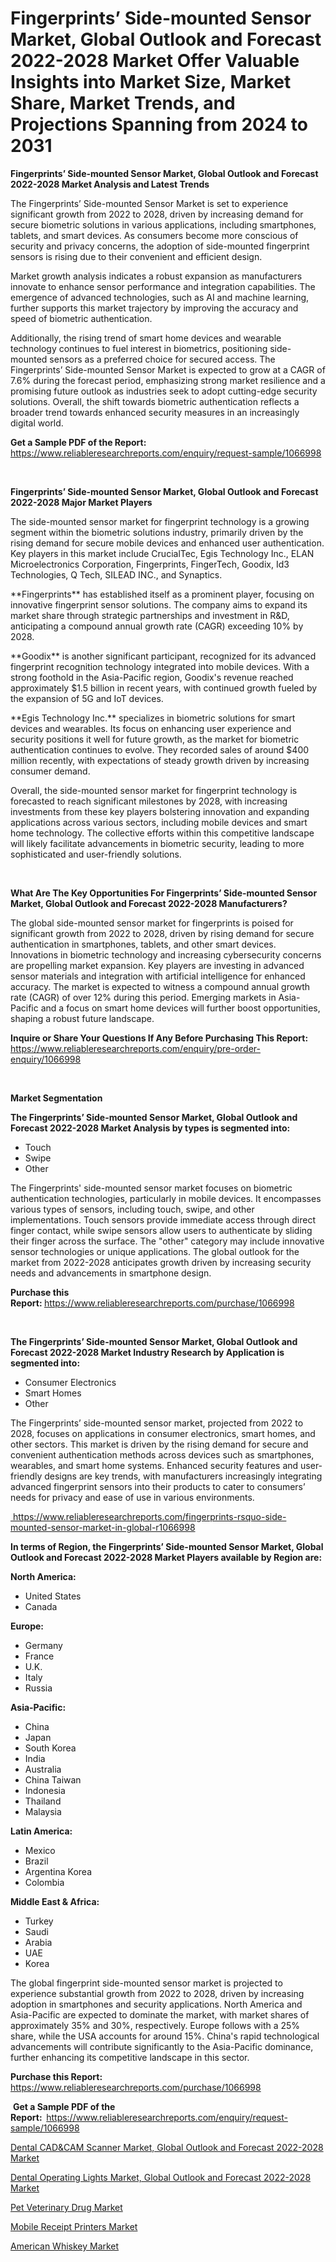 <p><h1>Fingerprints’ Side-mounted Sensor Market, Global Outlook and Forecast 2022-2028 Market Offer Valuable Insights into Market Size, Market Share, Market Trends, and Projections Spanning from 2024 to 2031</h1></p><p><strong>Fingerprints’ Side-mounted Sensor Market, Global Outlook and Forecast 2022-2028 Market Analysis and Latest Trends</strong></p>
<p><p>The Fingerprints’ Side-mounted Sensor Market is set to experience significant growth from 2022 to 2028, driven by increasing demand for secure biometric solutions in various applications, including smartphones, tablets, and smart devices. As consumers become more conscious of security and privacy concerns, the adoption of side-mounted fingerprint sensors is rising due to their convenient and efficient design. </p><p>Market growth analysis indicates a robust expansion as manufacturers innovate to enhance sensor performance and integration capabilities. The emergence of advanced technologies, such as AI and machine learning, further supports this market trajectory by improving the accuracy and speed of biometric authentication. </p><p>Additionally, the rising trend of smart home devices and wearable technology continues to fuel interest in biometrics, positioning side-mounted sensors as a preferred choice for secured access. The Fingerprints’ Side-mounted Sensor Market is expected to grow at a CAGR of 7.6% during the forecast period, emphasizing strong market resilience and a promising future outlook as industries seek to adopt cutting-edge security solutions. Overall, the shift towards biometric authentication reflects a broader trend towards enhanced security measures in an increasingly digital world.</p></p>
<p><strong>Get a Sample PDF of the Report:&nbsp;</strong> <a href="https://www.reliableresearchreports.com/enquiry/request-sample/1066998?utm_campaign=7&utm_medium=2&utm_source=Github&utm_content=ia&utm_term=04122024&utm_id=fingerprints-side-mounted-sensor-market-global-outlook-and-forecast-2022-2028">https://www.reliableresearchreports.com/enquiry/request-sample/1066998</a></p>
<p>&nbsp;</p>
<p><strong>Fingerprints’ Side-mounted Sensor Market, Global Outlook and Forecast 2022-2028 Major Market Players</strong></p>
<p><p>The side-mounted sensor market for fingerprint technology is a growing segment within the biometric solutions industry, primarily driven by the rising demand for secure mobile devices and enhanced user authentication. Key players in this market include CrucialTec, Egis Technology Inc., ELAN Microelectronics Corporation, Fingerprints, FingerTech, Goodix, Id3 Technologies, Q Tech, SILEAD INC., and Synaptics.</p><p>**Fingerprints** has established itself as a prominent player, focusing on innovative fingerprint sensor solutions. The company aims to expand its market share through strategic partnerships and investment in R&D, anticipating a compound annual growth rate (CAGR) exceeding 10% by 2028.</p><p>**Goodix** is another significant participant, recognized for its advanced fingerprint recognition technology integrated into mobile devices. With a strong foothold in the Asia-Pacific region, Goodix's revenue reached approximately $1.5 billion in recent years, with continued growth fueled by the expansion of 5G and IoT devices.</p><p>**Egis Technology Inc.** specializes in biometric solutions for smart devices and wearables. Its focus on enhancing user experience and security positions it well for future growth, as the market for biometric authentication continues to evolve. They recorded sales of around $400 million recently, with expectations of steady growth driven by increasing consumer demand.</p><p>Overall, the side-mounted sensor market for fingerprint technology is forecasted to reach significant milestones by 2028, with increasing investments from these key players bolstering innovation and expanding applications across various sectors, including mobile devices and smart home technology. The collective efforts within this competitive landscape will likely facilitate advancements in biometric security, leading to more sophisticated and user-friendly solutions.</p></p>
<p>&nbsp;</p>
<p><strong>What Are The Key Opportunities For Fingerprints’ Side-mounted Sensor Market, Global Outlook and Forecast 2022-2028 Manufacturers?</strong></p>
<p><p>The global side-mounted sensor market for fingerprints is poised for significant growth from 2022 to 2028, driven by rising demand for secure authentication in smartphones, tablets, and other smart devices. Innovations in biometric technology and increasing cybersecurity concerns are propelling market expansion. Key players are investing in advanced sensor materials and integration with artificial intelligence for enhanced accuracy. The market is expected to witness a compound annual growth rate (CAGR) of over 12% during this period. Emerging markets in Asia-Pacific and a focus on smart home devices will further boost opportunities, shaping a robust future landscape.</p></p>
<p><strong>Inquire or Share Your Questions If Any Before Purchasing This Report:</strong> <a href="https://www.reliableresearchreports.com/enquiry/pre-order-enquiry/1066998?utm_campaign=7&utm_medium=2&utm_source=Github&utm_content=ia&utm_term=04122024&utm_id=fingerprints-side-mounted-sensor-market-global-outlook-and-forecast-2022-2028">https://www.reliableresearchreports.com/enquiry/pre-order-enquiry/1066998</a></p>
<p>&nbsp;</p>
<p><strong>Market Segmentation</strong></p>
<p><strong>The Fingerprints’ Side-mounted Sensor Market, Global Outlook and Forecast 2022-2028 Market Analysis by types is segmented into:</strong></p>
<p><ul><li>Touch</li><li>Swipe</li><li>Other</li></ul></p>
<p><p>The Fingerprints' side-mounted sensor market focuses on biometric authentication technologies, particularly in mobile devices. It encompasses various types of sensors, including touch, swipe, and other implementations. Touch sensors provide immediate access through direct finger contact, while swipe sensors allow users to authenticate by sliding their finger across the surface. The "other" category may include innovative sensor technologies or unique applications. The global outlook for the market from 2022-2028 anticipates growth driven by increasing security needs and advancements in smartphone design.</p></p>
<p><strong>Purchase this Report:&nbsp;</strong><a href="https://www.reliableresearchreports.com/purchase/1066998?utm_campaign=7&utm_medium=2&utm_source=Github&utm_content=ia&utm_term=04122024&utm_id=fingerprints-side-mounted-sensor-market-global-outlook-and-forecast-2022-2028">https://www.reliableresearchreports.com/purchase/1066998</a></p>
<p>&nbsp;</p>
<p><strong>The Fingerprints’ Side-mounted Sensor Market, Global Outlook and Forecast 2022-2028 Market Industry Research by Application is segmented into:</strong></p>
<p><ul><li>Consumer Electronics</li><li>Smart Homes</li><li>Other</li></ul></p>
<p><p>The Fingerprints’ side-mounted sensor market, projected from 2022 to 2028, focuses on applications in consumer electronics, smart homes, and other sectors. This market is driven by the rising demand for secure and convenient authentication methods across devices such as smartphones, wearables, and smart home systems. Enhanced security features and user-friendly designs are key trends, with manufacturers increasingly integrating advanced fingerprint sensors into their products to cater to consumers’ needs for privacy and ease of use in various environments.</p></p>
<p><a href="https://www.reliableresearchreports.com/fingerprints-rsquo-side-mounted-sensor-market-in-global-r1066998?utm_campaign=7&utm_medium=2&utm_source=Github&utm_content=ia&utm_term=04122024&utm_id=fingerprints-side-mounted-sensor-market-global-outlook-and-forecast-2022-2028">&nbsp;https://www.reliableresearchreports.com/fingerprints-rsquo-side-mounted-sensor-market-in-global-r1066998</a></p>
<p><strong>In terms of Region, the Fingerprints’ Side-mounted Sensor Market, Global Outlook and Forecast 2022-2028 Market Players available by Region are:</strong></p>
<p>
    <p> <strong> North America: </strong>
        <ul>
            <li>United States</li>
            <li>Canada</li>
        </ul>
        </p> 
    <p> <strong> Europe: </strong>
        <ul>
            <li>Germany</li>
            <li>France</li>
            <li>U.K.</li>
            <li>Italy</li>
            <li>Russia</li>
        </ul>
        </p> 
    <p> <strong> Asia-Pacific: </strong>
        <ul>
            <li>China</li>
            <li>Japan</li>
            <li>South Korea</li>
            <li>India</li>
            <li>Australia</li>
            <li>China Taiwan</li>
            <li>Indonesia</li>
            <li>Thailand</li>
            <li>Malaysia</li>
        </ul>
        </p> 
    <p> <strong> Latin America: </strong>
        <ul>
            <li>Mexico</li>
            <li>Brazil</li>
            <li>Argentina Korea</li>
            <li>Colombia</li>
        </ul>
        </p> 
    <p> <strong> Middle East & Africa: </strong>
        <ul>
            <li>Turkey</li>
            <li>Saudi</li>
            <li>Arabia</li>
            <li>UAE</li>
            <li>Korea</li>
        </ul>
    </p>
    </p>
<p><p>The global fingerprint side-mounted sensor market is projected to experience substantial growth from 2022 to 2028, driven by increasing adoption in smartphones and security applications. North America and Asia-Pacific are expected to dominate the market, with market shares of approximately 35% and 30%, respectively. Europe follows with a 25% share, while the USA accounts for around 15%. China's rapid technological advancements will contribute significantly to the Asia-Pacific dominance, further enhancing its competitive landscape in this sector.</p></p>
<p><strong>Purchase this Report: </strong><a href="https://www.reliableresearchreports.com/purchase/1066998?utm_campaign=7&utm_medium=2&utm_source=Github&utm_content=ia&utm_term=04122024&utm_id=fingerprints-side-mounted-sensor-market-global-outlook-and-forecast-2022-2028">https://www.reliableresearchreports.com/purchase/1066998</a></p>
<p>&nbsp;<strong>Get a Sample PDF of the Report:&nbsp;&nbsp;</strong><a href="https://www.reliableresearchreports.com/enquiry/request-sample/1066998?utm_campaign=7&utm_medium=2&utm_source=Github&utm_content=ia&utm_term=04122024&utm_id=fingerprints-side-mounted-sensor-market-global-outlook-and-forecast-2022-2028">https://www.reliableresearchreports.com/enquiry/request-sample/1066998</a></p>
<p><strong></strong></p>
<p><p><a href="https://github.com/provorikovar/Market-Research-Report-List-6/blob/main/dental-cadcam-scanner-market-global-outlook-and-forecast-2022-2028-market.md?utm_campaign=7&utm_medium=2&utm_source=Github&utm_content=ia&utm_term=04122024&utm_id=fingerprints-side-mounted-sensor-market-global-outlook-and-forecast-2022-2028">Dental CAD&CAM Scanner Market, Global Outlook and Forecast 2022-2028 Market</a></p><p><a href="https://github.com/angelajermaine/Market-Research-Report-List-5/blob/main/dental-operating-lights-market-global-outlook-and-forecast-2022-2028-market.md?utm_campaign=7&utm_medium=2&utm_source=Github&utm_content=ia&utm_term=04122024&utm_id=fingerprints-side-mounted-sensor-market-global-outlook-and-forecast-2022-2028">Dental Operating Lights Market, Global Outlook and Forecast 2022-2028 Market</a></p><p><a href="https://issuu.com/reportprime-2/docs/pet-veterinary-drug-market-size-2030.pptx?utm_campaign=7&utm_medium=2&utm_source=Github&utm_content=ia&utm_term=04122024&utm_id=fingerprints-side-mounted-sensor-market-global-outlook-and-forecast-2022-2028">Pet Veterinary Drug Market</a></p><p><a href="https://www.linkedin.com/pulse/research-examination-onthe-mobile-receipt-printers-marketsize-s1ecc?utm_campaign=7&utm_medium=2&utm_source=Github&utm_content=ia&utm_term=04122024&utm_id=fingerprints-side-mounted-sensor-market-global-outlook-and-forecast-2022-2028">Mobile Receipt Printers Market</a></p><p><a href="https://issuu.com/reportprime-2/docs/american-whiskey-market-size-2030.pptx?utm_campaign=7&utm_medium=2&utm_source=Github&utm_content=ia&utm_term=04122024&utm_id=fingerprints-side-mounted-sensor-market-global-outlook-and-forecast-2022-2028">American Whiskey Market</a></p></p>